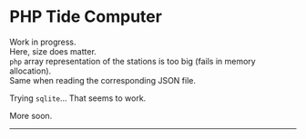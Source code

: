 # PHP Tide Computer

Work in progress.  
Here, size does matter.  
`php` array representation of the stations is too big (fails in memory allocation).  
Same when reading the corresponding JSON file.  

Trying `sqlite`... That seems to work.

More soon.

---
